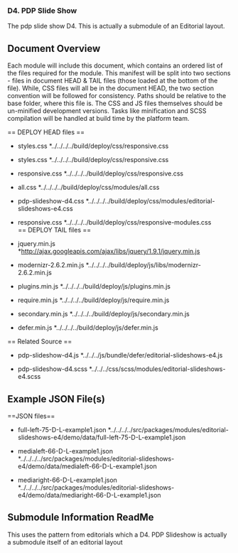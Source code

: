 ### D4. PDP Slide Show

The pdp slide show D4. This is actually a submodule of an Editorial layout.


Document Overview
-----------------

Each module will include this document, which contains an ordered list of the files required for the module. This manifest will be split into two sections - files in document HEAD & TAIL files (those loaded at the bottom of the file). While, CSS files will all be in the document HEAD, the two section convention will be followed for consistency. Paths should be relative to the base folder, where this file is. The CSS and JS files themselves should be un-minified development versions. Tasks like minification and SCSS compilation will be handled at build time by the platform team.


== DEPLOY HEAD files ==

* styles.css
	*../../../../build/deploy/css/responsive.css

* styles.css
	*../../../../build/deploy/css/responsive.css
	
* responsive.css
	*../../../../build/deploy/css/responsive.css
	
* all.css
	*../../../../build/deploy/css/modules/all.css
	
* pdp-slideshow-d4.css
	*../../../../build/deploy/css/modules/editorial-slideshows-e4.css

* responsive.css
	*../../../../build/deploy/css/responsive-modules.css	
== DEPLOY TAIL files ==

* jquery.min.js
	*http://ajax.googleapis.com/ajax/libs/jquery/1.9.1/jquery.min.js

* modernizr-2.6.2.min.js
	*../../../../build/deploy/js/libs/modernizr-2.6.2.min.js

* plugins.min.js
	*../../../../build/deploy/js/plugins.min.js

* require.min.js
	*../../../../build/deploy/js/require.min.js
	
* secondary.min.js
	*../../../../build/deploy/js/secondary.min.js

* defer.min.js
	*../../../../build/deploy/js/defer.min.js
	
== Related Source ==

* pdp-slideshow-d4.js
	*../../../js/bundle/defer/editorial-slideshows-e4.js

* pdp-slideshow-d4.scss
	*../../../css/scss/modules/editorial-slideshows-e4.scss

	
Example JSON File(s)
--------------------

==JSON files==

* full-left-75-D-L-example1.json
	*../../../../src/packages/modules/editorial-slideshows-e4/demo/data/full-left-75-D-L-example1.json

* medialeft-66-D-L-example1.json
	*../../../../src/packages/modules/editorial-slideshows-e4/demo/data/medialeft-66-D-L-example1.json

* mediaright-66-D-L-example1.json
	*../../../../src/packages/modules/editorial-slideshows-e4/demo/data/mediaright-66-D-L-example1.json


Submodule Information ReadMe
----------------------------

This uses the pattern from editorials which a D4. PDP Slideshow is actually a submodule itself of an editorial layout






















